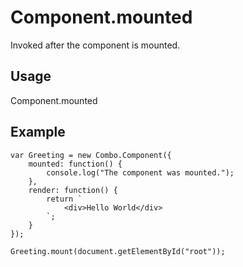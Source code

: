 # Component.mounted

Invoked after the component is mounted.

## Usage

Component.mounted

## Example

	var Greeting = new Combo.Component({
		mounted: function() {
			console.log("The component was mounted.");
		},
		render: function() {
			return `
				<div>Hello World</div>
			`;
		}
	});

	Greeting.mount(document.getElementById("root"));